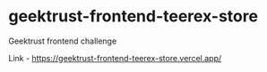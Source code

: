 
# geektrust-frontend-teerex-store

Geektrust frontend challenge

Link - https://geektrust-frontend-teerex-store.vercel.app/
